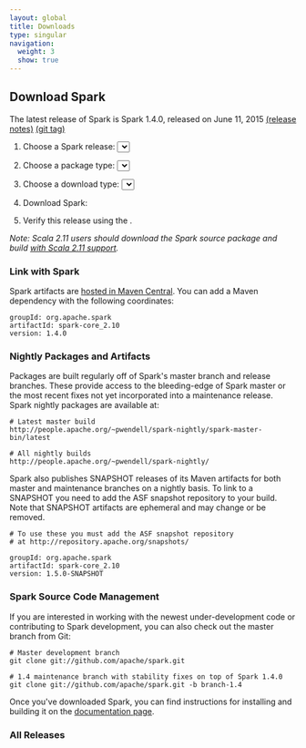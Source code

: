 ```yaml
---
layout: global
title: Downloads
type: singular
navigation:
  weight: 3
  show: true
---
```


<script type="text/javascript">
$(document).ready(function() {
  initDownloads();
  initReleaseNotes();
});
</script>

## Download Spark

The latest release of Spark is Spark 1.4.0, released on June 11, 2015
<a href="{{site.url}}releases/spark-release-1-4-0.html">(release notes)</a>
<a href="https://git-wip-us.apache.org/repos/asf?p=spark.git;a=commit;h=22596c534a38cfdda91aef18aa9037ab101e4251">(git tag)</a><br/>

1. Choose a Spark release:
  <select id="sparkVersionSelect" onChange="javascript:onVersionSelect();"></select><br>

2. Choose a package type:
  <select id="sparkPackageSelect" onChange="javascript:onPackageSelect();"></select><br>

3. Choose a download type:
  <select id="sparkDownloadSelect" onChange="javascript:onDownloadSelect()"></select><br>

4. Download Spark: <span id="spanDownloadLink"></span>

5. Verify this release using the <span id="sparkDownloadVerify"></span>.

_Note: Scala 2.11 users should download the Spark source package and build
[with Scala 2.11 support](http://spark.apache.org/docs/latest/building-spark.html#building-for-scala-211)._

### Link with Spark
Spark artifacts are [hosted in Maven Central](http://search.maven.org/#browse%7C1686516968). You can add a Maven dependency with the following coordinates:

    groupId: org.apache.spark
    artifactId: spark-core_2.10
    version: 1.4.0

### Nightly Packages and Artifacts
Packages are built regularly off of Spark's master branch and release branches. These provide access to the bleeding-edge of Spark master or the most recent fixes not yet incorporated into a maintenance release. Spark nightly packages are available at:

    # Latest master build
    http://people.apache.org/~pwendell/spark-nightly/spark-master-bin/latest

    # All nightly builds
    http://people.apache.org/~pwendell/spark-nightly/

Spark also publishes SNAPSHOT releases of its Maven artifacts for both master and maintenance branches on a nightly basis. To link to a SNAPSHOT you need to add the ASF snapshot repository to your build. Note that SNAPSHOT artifacts are ephemeral and may change or be removed.
    
    # To use these you must add the ASF snapshot repository
    # at http://repository.apache.org/snapshots/

    groupId: org.apache.spark
    artifactId: spark-core_2.10
    version: 1.5.0-SNAPSHOT  

### Spark Source Code Management
If you are interested in working with the newest under-development code or contributing to Spark development, you can also check out the master branch from Git:

    # Master development branch
    git clone git://github.com/apache/spark.git

    # 1.4 maintenance branch with stability fixes on top of Spark 1.4.0
    git clone git://github.com/apache/spark.git -b branch-1.4

Once you've downloaded Spark, you can find instructions for installing and building it on the <a href="{{site.url}}documentation.html">documentation page</a>.

<h3 id="all-releases">All Releases</h3>
<ul id="sparkReleaseNotes">
